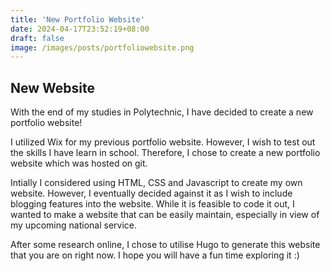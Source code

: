 ```yaml
---
title: 'New Portfolio Website'
date: 2024-04-17T23:52:19+08:00
draft: false 
image: /images/posts/portfoliowebsite.png
---
```


## New Website

With the end of my studies in Polytechnic, I have decided to create a new portfolio website!

I utilized Wix for my previous portfolio website. However, I wish to test out the skills I have learn in school. Therefore, I chose to create a new portfolio website which was hosted on git. 

Intially I considered using HTML, CSS and Javascript to create my own  website. However, I eventually decided against it as I wish to include blogging features into the website. While it is feasible to code it out, I wanted to make a website that can be easily maintain, especially in view of my upcoming national service. 

After some research online, I chose to utilise Hugo to generate this website that you are on right now. I hope you will have a fun time exploring it :) 

 


